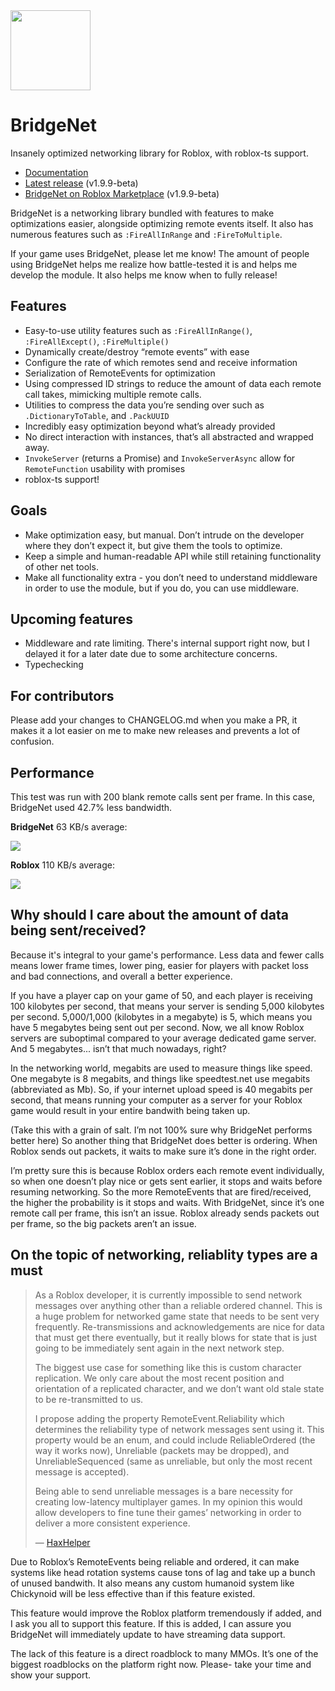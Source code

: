 <img width="128" src="https://devforum-uploads.s3.dualstack.us-east-2.amazonaws.com/uploads/original/4X/1/4/6/14624c95fe154206b1290b8172d31cdc06d2f274.png" />

# BridgeNet
Insanely optimized networking library for Roblox, with roblox-ts support.

* [Documentation](https://ffrostflame.github.io/BridgeNet/)
* [Latest release](https://github.com/ffrostflame/BridgeNet/releases) (v1.9.9-beta)
* [BridgeNet on Roblox Marketplace](https://www.roblox.com/library/10494533012/BridgeNet-v1-8-7-beta) (v1.9.9-beta)

BridgeNet is a networking library bundled with features to make optimizations easier, alongside optimizing remote events itself. It also has numerous features such as `:FireAllInRange` and `:FireToMultiple`.

If your game uses BridgeNet, please let me know! The amount of people using BridgeNet helps me realize how battle-tested it is and helps me develop the module. It also helps me know when to fully release!

## Features
* Easy-to-use utility features such as `:FireAllInRange()`, `:FireAllExcept()`, `:FireMultiple()`
* Dynamically create/destroy “remote events” with ease
* Configure the rate of which remotes send and receive information
* Serialization of RemoteEvents for optimization
* Using compressed ID strings to reduce the amount of data each remote call takes, mimicking multiple remote calls.
* Utilities to compress the data you’re sending over such as `.DictionaryToTable`, and `.PackUUID`
* Incredibly easy optimization beyond what’s already provided
* No direct interaction with instances, that’s all abstracted and wrapped away.
* `InvokeServer` (returns a Promise) and `InvokeServerAsync` allow for `RemoteFunction` usability with promises
* roblox-ts support!

## Goals
* Make optimization easy, but manual. Don’t intrude on the developer where they don’t expect it, but give them the tools to optimize.
* Keep a simple and human-readable API while still retaining functionality of other net tools.
* Make all functionality extra - you don’t need to understand middleware in order to use the module, but if you do, you can use middleware.

## Upcoming features
* Middleware and rate limiting. There's internal support right now, but I delayed it for a later date due to some architecture concerns.
* Typechecking

## For contributors
Please add your changes to CHANGELOG.md when you make a PR, it makes it a lot easier on me to make new releases and prevents a lot of confusion.

## Performance

This test was run with 200 blank remote calls sent per frame. In this case, BridgeNet used 42.7% less bandwidth.

**BridgeNet** 63 KB/s average:

<img src="https://devforum-uploads.s3.dualstack.us-east-2.amazonaws.com/uploads/original/4X/3/1/4/3143289e238ed46e44fb60b50e326d4800232391.png" />

**Roblox** 110 KB/s average:

<img src="https://devforum-uploads.s3.dualstack.us-east-2.amazonaws.com/uploads/original/4X/c/0/b/c0bafc9c93c7ac48ab48740fe28eed8ae2e145fb.png" />

## Why should I care about the amount of data being sent/received?

Because it's integral to your game's performance. Less data and fewer calls means lower frame times, lower ping, easier for players with packet loss and bad connections, and overall a better experience. 

If you have a player cap on your game of 50, and each player is receiving 100 kilobytes per second, that means your server is sending 5,000 kilobytes per second. 5,000/1,000 (kilobytes in a megabyte) is 5, which means you have 5 megabytes being sent out per second. Now, we all know Roblox servers are suboptimal compared to your average dedicated game server. And 5 megabytes... isn’t that much nowadays, right?

In the networking world, megabits are used to measure things like speed. One megabyte is 8 megabits, and things like speedtest.net use megabits (abbreviated as Mb). So, if your internet upload speed is 40 megabits per second, that means running your computer as a server for your Roblox game would result in your entire bandwith being taken up.

(Take this with a grain of salt. I’m not 100% sure why BridgeNet performs better here) So another thing that BridgeNet does better is ordering. When Roblox sends out packets, it waits to make sure it’s done in the right order. 

I’m pretty sure this is because Roblox orders each remote event individually, so when one doesn’t play nice or gets sent earlier, it stops and waits before resuming networking. So the more RemoteEvents that are fired/received, the higher the probability is it stops and waits. With BridgeNet, since it’s one remote call per frame, this isn’t an issue. Roblox already sends packets out per frame, so the big packets aren’t an issue.

## On the topic of networking, reliablity types are a must

> As a Roblox developer, it is currently impossible to send network messages over anything other than a reliable ordered channel. This is a huge problem for networked game state that needs to be sent very frequently. Re-transmissions and acknowledgements are nice for data that must get there eventually, but it really blows for state that is just going to be immediately sent again in the next network step.
>
>The biggest use case for something like this is custom character replication. We only care about the most recent position and orientation of a replicated character, and we don’t want old stale state to be re-transmitted to us.
>
>I propose adding the property RemoteEvent.Reliability which determines the reliability type of network messages sent using it. This property would be an enum, and could include ReliableOrdered (the way it works now), Unreliable (packets may be dropped), and UnreliableSequenced (same as unreliable, but only the most recent message is accepted).
>
>Being able to send unreliable messages is a bare necessity for creating low-latency multiplayer games. In my opinion this would allow developers to fine tune their games’ networking in order to deliver a more consistent experience.
>
> &mdash; [HaxHelper](https://devforum.roblox.com/t/reliability-types-for-remoteevent/308510)

Due to Roblox’s RemoteEvents being reliable and ordered, it can make systems like head rotation systems cause tons of lag and take up a bunch of unused bandwith. It also means any custom humanoid system like Chickynoid will be less effective than if this feature existed.

This feature would improve the Roblox platform tremendously if added, and I ask you all to support this feature. If this is added, I can assure you BridgeNet will immediately update to have streaming data support.

The lack of this feature is a direct roadblock to many MMOs. It’s one of the biggest roadblocks on the platform right now. Please- take your time and show your support.

